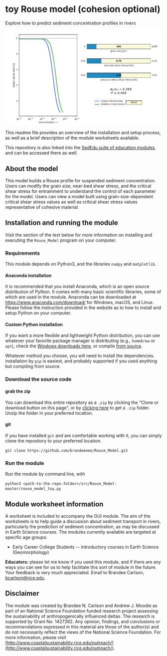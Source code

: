 # toy Rouse model (cohesion optional)

Explore how to predict sediment concentration profiles in rivers

<img src="https://github.com/brandeeeee/Rouse_Model/blob/master/private/rouse_model_pic.png" alt="demo_gif">


This readme file provides an overview of the installation and setup process, as well as a brief description of the module worksheets available.

This repository is also linked into the [SedEdu suite of education modules](https://github.com/sededu/sededu), and can be accessed there as well.



## About the model
This model builds a Rouse profile for suspended sediment concentration. Users can modify the grain size, near-bed shear stress, and the critical shear stress for entrainment to understand the control of each parameter for the model. Users can view a model built using grain-size-dependent critical shear stress values as well as critical shear stress values representative of cohesive material.


## Installation and running the module

Visit the section of the text below for more information on installing and executing the `Rouse_Model` program on your computer.

### Requirements
This module depends on Python3, and the libraries `numpy` and `matplotlib`.

#### Anaconda installation
It is recommended that you install Anaconda, which is an open source distribution of Python. It comes with many basic scientific libraries, some of which are used in the module. Anaconda can be downloaded at https://www.anaconda.com/download/ for Windows, macOS, and Linux. Please follow the instruction provided in the website as to how to install and setup Python on your computer.

#### Custom Python installation
If you want a more flexible and lightweight Python distribution, you can use whatever your favorite package manager is distributing (e.g., `homebrew` or `apt`), check the [Windows downloads here](https://www.python.org/downloads/windows/), or compile [from source](https://www.python.org/downloads/source/).

Whatever method you choose, you will need to install the dependencies. installation by `pip` is easiest, and probably supported if you used anything but compiling from source.

### Download the source code

#### grab the zip
You can download this entire repository as a `.zip` by clicking the "Clone or download button on this page", or by [clicking here](https://github.com/brandeeeee/Rouse_Model/archive/master.zip) to get a `.zip` folder. Unzip the folder in your preferred location.

#### git
If you have installed `git` and are comfortable working with it, you can simply clone the repository to your preferred location.

```
git clone https://github.com/brandeeeee/Rouse_Model.git
```

### Run the module
Run the module by command line, with
```
python3 <path-to-the-repo-folder>/src/Rouse_Model-master/rouse_model_toy.py
```



## Module worksheet information
A worksheet is included to accompany the GUI module. The aim of the worksheets is to help guide a discussion about sediment transport in rivers, particularly the prediction of sediment concentration, as may be discussed in Earth Science courses. The modules currently available are targeted at specific age groups:

* Early Career College Students -- Introductory courses in Earth Science (Geomorphology)

**Educators:** please let me know if you used this module, and if there are any ways you can see for us to help facilitate this sort of module in the future. Your feedback is very much appreciated. Email to Brandee Carlson, bcarlson@rice.edu.



## Disclaimer

The module was created by Brandee N. Carlson and Andrew J. Moodie as part of an National Science Foundation funded research project assessing the sustainability of anthropogenically influenced deltas.
The research is supported by Grant No. 1427262.
Any opinion, findings, and conclusions or recommendations expressed in this material are those of the author(s) and do not necessarily reflect the views of the National Science Foundation.
For more information, please visit [http://www.coastalsustainability.rice.edu/outreach/](http://www.coastalsustainability.rice.edu/outreach/).
